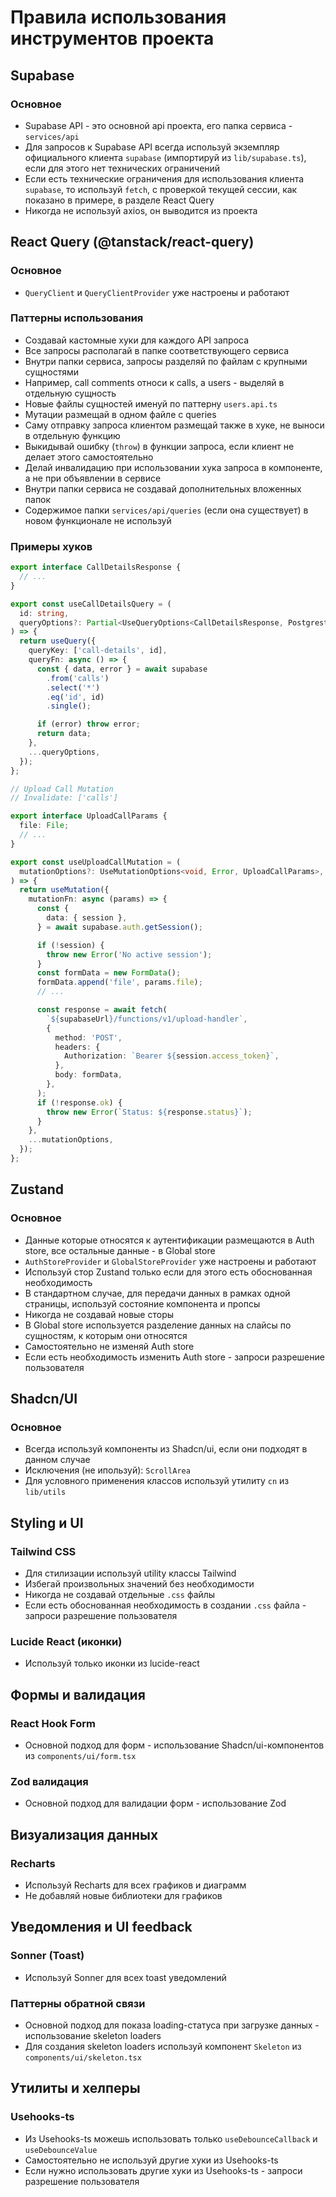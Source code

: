 # Правила использования инструментов проекта

## Supabase

### Основное

- Supabase API - это основной api проекта, его папка сервиса - `services/api`
- Для запросов к Supabase API всегда используй экземпляр официального клиента `supabase` (импортируй из `lib/supabase.ts`), если для этого нет технических ограничений
- Если есть технические ограничения для использования клиента `supabase`, то используй `fetch`, с проверкой текущей сессии, как показано в примере, в разделе React Query
- Никогда не используй axios, он выводится из проекта

## React Query (@tanstack/react-query)

### Основное

- `QueryClient` и `QueryClientProvider` уже настроены и работают

### Паттерны использования

- Создавай кастомные хуки для каждого API запроса
- Все запросы располагай в папке соответствующего сервиса
- Внутри папки сервиса, запросы разделяй по файлам с крупными сущностями
- Например, call comments относи к calls, а users - выделяй в отдельную сущность
- Новые файлы сущностей именуй по паттерну `users.api.ts`
- Мутации размещай в одном файле с queries
- Саму отправку запроса клиентом размещай также в хуке, не выноси в отдельную функцию
- Выкидывай ошибку (`throw`) в функции запроса, если клиент не делает этого самостоятельно
- Делай инвалидацию при использовании хука запроса в компоненте, а не при объявлении в сервисе
- Внутри папки сервиса не создавай дополнительных вложенных папок
- Содержимое папки `services/api/queries` (если она существует) в новом функционале не используй

### Примеры хуков

```typescript
export interface CallDetailsResponse {
  // ...
}

export const useCallDetailsQuery = (
  id: string,
  queryOptions?: Partial<UseQueryOptions<CallDetailsResponse, PostgrestError>>,
) => {
  return useQuery({
    queryKey: ['call-details', id],
    queryFn: async () => {
      const { data, error } = await supabase
        .from('calls')
        .select('*')
        .eq('id', id)
        .single();

      if (error) throw error;
      return data;
    },
    ...queryOptions,
  });
};

// Upload Call Mutation
// Invalidate: ['calls']

export interface UploadCallParams {
  file: File;
  // ...
}

export const useUploadCallMutation = (
  mutationOptions?: UseMutationOptions<void, Error, UploadCallParams>,
) => {
  return useMutation({
    mutationFn: async (params) => {
      const {
        data: { session },
      } = await supabase.auth.getSession();

      if (!session) {
        throw new Error('No active session');
      }
      const formData = new FormData();
      formData.append('file', params.file);
      // ...

      const response = await fetch(
        `${supabaseUrl}/functions/v1/upload-handler`,
        {
          method: 'POST',
          headers: {
            Authorization: `Bearer ${session.access_token}`,
          },
          body: formData,
        },
      );
      if (!response.ok) {
        throw new Error(`Status: ${response.status}`);
      }
    },
    ...mutationOptions,
  });
};
```

## Zustand

### Основное

- Данные которые относятся к аутентификации размещаются в Auth store, все остальные данные - в Global store
- `AuthStoreProvider` и `GlobalStoreProvider` уже настроены и работают
- Используй стор Zustand только если для этого есть обоснованная необходимость
- В стандартном случае, для передачи данных в рамках одной страницы, используй состояние компонента и пропсы
- Никогда не создавай новые сторы
- В Global store используется разделение данных на слайсы по сущностям, к которым они относятся
- Самостоятельно не изменяй Auth store
- Если есть необходимость изменить Auth store - запроси разрешение пользователя

## Shadcn/UI

### Основное

- Всегда используй компоненты из Shadcn/ui, если они подходят в данном случае
- Исключения (не ипользуй): `ScrollArea`
- Для условного применения классов используй утилиту `cn` из `lib/utils`

## Styling и UI

### Tailwind CSS

- Для стилизации используй utility классы Tailwind
- Избегай произвольных значений без необходимости
- Никогда не создавай отдельные `.css` файлы
- Если есть обоснованная необходимость в создании `.css` файла - запроси разрешение пользователя

### Lucide React (иконки)

- Используй только иконки из lucide-react

## Формы и валидация

### React Hook Form

- Основной подход для форм - использование Shadcn/ui-компонентов из `components/ui/form.tsx`

### Zod валидация

- Основной подход для валидации форм - использование Zod

## Визуализация данных

### Recharts

- Используй Recharts для всех графиков и диаграмм
- Не добавляй новые библиотеки для графиков

## Уведомления и UI feedback

### Sonner (Toast)

- Используй Sonner для всех toast уведомлений

### Паттерны обратной связи

- Основной подход для показа loading-статуса при загрузке данных - использование skeleton loaders
- Для создания skeleton loaders используй компонент `Skeleton` из `components/ui/skeleton.tsx`

## Утилиты и хелперы

### Usehooks-ts

- Из Usehooks-ts можешь использовать только `useDebounceCallback` и `useDebounceValue`
- Самостоятельно не используй другие хуки из Usehooks-ts
- Если нужно использовать другие хуки из Usehooks-ts - запроси разрешение пользователя
